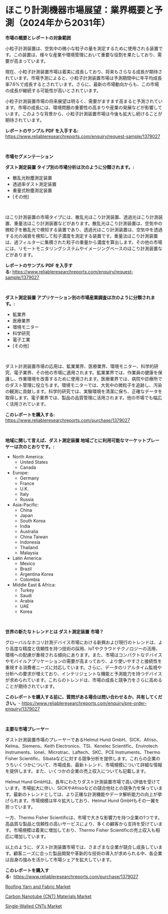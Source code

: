 <p><h1>ほこり計測機器市場展望：業界概要と予測（2024年から2031年）</h1></p><p><strong>市場の概要とレポートの対象範囲</strong></p>
<p><p>小粒子計測装置は、空気中の微小な粒子の量を測定するために使用される装置です。この装置は、様々な産業や環境管理において重要な役割を果たしており、需要が高まっています。</p><p>現在、小粒子計測装置市場は着実に成長しており、将来もさらなる成長が期待されています。市場予測によると、小粒子計測装置市場は予測期間中に年平均成長率7.6%で成長するとされています。さらに、最新の市場動向からも、この市場の成長が継続する可能性が高いとされています。</p><p>小粒子計測装置市場の将来展望は明るく、需要がますます高まると予測されています。市場の成長には、環境問題の重要性の高まりや産業の発展などが影響しています。このような背景から、小粒子計測装置市場は今後も拡大し続けることが期待されています。</p></p>
<p><strong>レポートのサンプル PDF を入手する:</strong> <a href="https://www.reliableresearchreports.com/enquiry/request-sample/1379027">https://www.reliableresearchreports.com/enquiry/request-sample/1379027</a></p>
<p>&nbsp;</p>
<p><strong>市場セグメンテーション</strong></p>
<p><strong>ダスト測定装置 タイプ別の市場分析は次のように分類されます。:</strong></p>
<p><ul><li>散乱光粉塵測定装置</li><li>透過率ダスト測定装置</li><li>重量式粉塵測定装置</li><li>[その他]</li></ul></p>
<p>&nbsp;</p>
<p><p>ほこり計測装置の市場タイプには、散乱光ほこり計測装置、透過光ほこり計測装置、重量法ほこり計測装置などがあります。散乱光ほこり計測装置は、空気中の微粒子を散乱光で検知する装置であり、透過光ほこり計測装置は、空気中を透過する光の減衰を検知して粒子濃度を測定する装置です。重量法ほこり計測装置は、過フィルターに集積された粒子の重量から濃度を算出します。その他の市場には、リモートモニタリングシステムやイメージングベースのほこり計測装置などがあります。</p></p>
<p><strong>レポートのサンプル PDF を入手する:</strong>&nbsp;<a href="https://www.reliableresearchreports.com/enquiry/request-sample/1379027">https://www.reliableresearchreports.com/enquiry/request-sample/1379027</a></p>
<p>&nbsp;</p>
<p><strong> ダスト測定装置 アプリケーション別の市場産業調査は次のように分類されます。:</strong></p>
<p><ul><li>鉱業界</li><li>医療業界</li><li>環境モニター</li><li>科学研究</li><li>電子工業</li><li>[その他]</li></ul></p>
<p>&nbsp;</p>
<p><p>ダスト計測装置市場の応用は、鉱業業界、医療業界、環境モニター、科学的研究、電子業界、その他の市場に適用されます。鉱業業界では、作業員の健康を保護し、作業環境を改善するために使用されます。医療業界では、病院や診療所でのダスト管理に役立ちます。環境モニターでは、大気中の微粒子を追跡し、汚染の観測に貢献します。科学的研究では、実験環境を清潔に保ち、正確なデータを取得します。電子業界では、製品の品質管理に活用されます。他の市場でも幅広く活用されています。</p></p>
<p><strong>このレポートを購入する:</strong>&nbsp; <a href="https://www.reliableresearchreports.com/purchase/1379027">https://www.reliableresearchreports.com/purchase/1379027</a></p>
<p>&nbsp;</p>
<p><strong>地域に関して言えば、ダスト測定装置 地域ごとに利用可能なマーケットプレーヤーは次のとおりです。:</strong></p>
<p><ul>
    <li>
        North America:
        <ul>
            <li>United States</li>
            <li>Canada</li>
        </ul>
    </li>
    <li>
        Europe:
        <ul>
            <li>Germany</li>
            <li>France</li>
            <li>U.K.</li>
            <li>Italy</li>
            <li>Russia</li>
        </ul>
    </li>
    <li>
        Asia-Pacific:
        <ul>
            <li>China</li>
            <li>Japan</li>
            <li>South Korea</li>
            <li>India</li>
            <li>Australia</li>
            <li>China Taiwan</li>
            <li>Indonesia</li>
            <li>Thailand</li>
            <li>Malaysia</li>
        </ul>
    </li>
    <li>
        Latin America:
        <ul>
            <li>Mexico</li>
            <li>Brazil</li>
            <li>Argentina Korea</li>
            <li>Colombia</li>
        </ul>
    </li>
    <li>
        Middle East & Africa:
        <ul>
            <li>Turkey</li>
            <li>Saudi</li>
            <li>Arabia</li>
            <li>UAE</li>
            <li>Korea</li>
        </ul>
    </li>
    </ul></p>
<p>&nbsp;</p>
<p><strong>世界の新たなトレンドとは ダスト測定装置 市場？</strong></p>
<p><p>グローバルなホコリ計測デバイス市場における新興および現行のトレンドは、より高度な精度と信頼性を持つ技術の採用、IoTやクラウドテクノロジーの活用、環境への配慮が重視される傾向にあります。また、市場はコンパクトなデバイスやモバイルアプリケーションの需要が高まっており、より使いやすさと接続性を重視する消費者ニーズに対応しています。さらに、データのリアルタイム監視や分析への要求が増えており、インテリジェントな機能と予測能力を持つデバイスが求められています。これらのトレンドは、市場の成長と競争力をさらに高めることが期待されています。</p></p>
<p><strong>このレポートを購入する前に、質問がある場合は問い合わせるか、共有してください。</strong>- <a href="https://www.reliableresearchreports.com/enquiry/pre-order-enquiry/1379027">https://www.reliableresearchreports.com/enquiry/pre-order-enquiry/1379027</a></p>
<p>&nbsp;</p>
<p><strong>主要な市場プレーヤー</strong></p>
<p><p>ダスト計測装置市場のプレーヤーであるHelmut Hund GmbH、SICK、Afriso、Kelma、Siemens、Keith Electronics、TSI、Kenelec Scientific、Envirotech Instruments、Ionel、Microtrac、Laftech、SKC、PCE Instruments、Thermo Fisher Scientific、Sibataなどに対する競争分析を提供します。これらの企業のうちいくつかについて、市場成長、最新トレンド、市場規模について詳細な情報を提供します。また、いくつかの企業の売上収入についても記載します。</p><p>Helmut Hund GmbHは、長年にわたりダスト計測装置市場で高い評価を受けています。市場拡大に伴い、SICKやAfrisoなどの競合他社との競争力を保っています。最新のトレンドとしては、より正確な計測機能やデータ解析能力の向上が挙げられます。市場規模は年々拡大しており、Helmut Hund GmbHもその一翼を担っています。</p><p>一方、Thermo Fisher Scientificは、市場で大きな影響力を持つ企業の1つです。高品質な製品と信頼性の高いサービスにより、多くの顧客から支持を受けています。市場規模は着実に増加しており、Thermo Fisher Scientificの売上収入も相応に増加しています。</p><p>以上のように、ダスト計測装置市場では、さまざまな企業が競合し成長しています。顧客ニーズに合った製品開発や革新的な技術の導入が求められる中、各企業は自身の強みを活かして市場シェアを拡大しています。</p></p>
<p><strong>このレポートを購入する:</strong>&nbsp;&nbsp;<a href="https://www.reliableresearchreports.com/purchase/1379027">https://www.reliableresearchreports.com/purchase/1379027</a></p>
<p><p><a href="https://github.com/Hazelklievgspy6vdcsmu106w/Market-Research-Report-List-1/blob/main/roofing-yarn-and-fabric-market.md">Roofing Yarn and Fabric Market</a></p><p><a href="https://github.com/lubmix/Market-Research-Report-List-1/blob/main/carbon-nanotube-cnt-materials-market.md">Carbon Nanotube (CNT) Materials Market</a></p><p><a href="https://github.com/joannagoyvaerts/Market-Research-Report-List-1/blob/main/single-walled-cnts-market.md">Single-Walled CNTs Market</a></p></p>